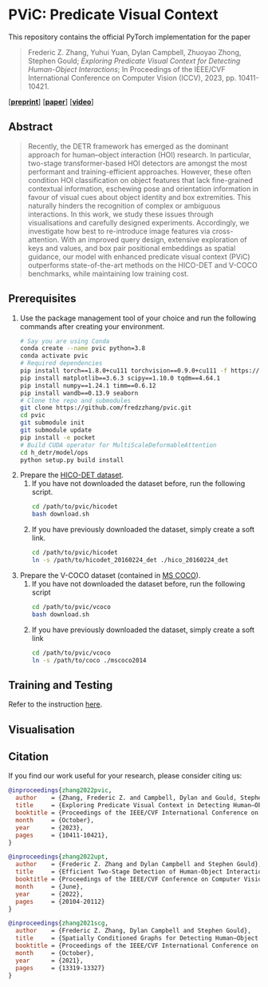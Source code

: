 # PViC: Predicate Visual Context


This repository contains the official PyTorch implementation for the paper
> Frederic Z. Zhang, Yuhui Yuan, Dylan Campbell, Zhuoyao Zhong, Stephen Gould; _Exploring Predicate Visual Context for Detecting Human-Object Interactions_; In Proceedings of the IEEE/CVF International Conference on Computer Vision (ICCV), 2023, pp. 10411-10421.

\[[__preprint__](https://arxiv.org/pdf/2308.06202.pdf)\]
\[[__paper__](https://openaccess.thecvf.com/content/ICCV2023/html/Zhang_Exploring_Predicate_Visual_Context_in_Detecting_of_Human-Object_Interactions_ICCV_2023_paper.html)\]
\[[__video__](https://www.youtube.com/watch?v=iYqOAXJFqpU)\]

## Abstract
> Recently, the DETR framework has emerged as the dominant approach for human–object interaction (HOI) research. In particular, two-stage transformer-based HOI detectors are amongst the most performant and training-efficient approaches. However, these often condition HOI classification on object features that lack fine-grained contextual information, eschewing pose and orientation information in favour of visual cues about object identity and box extremities. This naturally hinders the recognition of complex or ambiguous interactions. In this work, we study these issues through visualisations and carefully designed experiments. Accordingly, we investigate how best to re-introduce image features via cross-attention. With an improved query design, extensive exploration of keys and values, and box pair positional embeddings as spatial guidance, our model with enhanced predicate visual context (PViC) outperforms state-of-the-art methods on the HICO-DET and V-COCO benchmarks, while maintaining low training cost.

## Prerequisites

1. Use the package management tool of your choice and run the following commands after creating your environment. 
    ```bash
    # Say you are using Conda
    conda create --name pvic python=3.8
    conda activate pvic
    # Required dependencies
    pip install torch==1.8.0+cu111 torchvision==0.9.0+cu111 -f https://download.pytorch.org/whl/torch_stable.html
    pip install matplotlib==3.6.3 scipy==1.10.0 tqdm==4.64.1
    pip install numpy==1.24.1 timm==0.6.12
    pip install wandb==0.13.9 seaborn
    # Clone the repo and submodules
    git clone https://github.com/fredzzhang/pvic.git
    cd pvic
    git submodule init
    git submodule update
    pip install -e pocket
    # Build CUDA operator for MultiScaleDeformableAttention
    cd h_detr/model/ops
    python setup.py build install
    ```
2. Prepare the [HICO-DET dataset](https://drive.google.com/open?id=1QZcJmGVlF9f4h-XLWe9Gkmnmj2z1gSnk).
    1. If you have not downloaded the dataset before, run the following script.
        ```bash
        cd /path/to/pvic/hicodet
        bash download.sh
        ```
    2. If you have previously downloaded the dataset, simply create a soft link.
        ```bash
        cd /path/to/pvic/hicodet
        ln -s /path/to/hicodet_20160224_det ./hico_20160224_det
        ```
3. Prepare the V-COCO dataset (contained in [MS COCO](https://cocodataset.org/#download)).
    1. If you have not downloaded the dataset before, run the following script
        ```bash
        cd /path/to/pvic/vcoco
        bash download.sh
        ```
    2. If you have previously downloaded the dataset, simply create a soft link
        ```bash
        cd /path/to/pvic/vcoco
        ln -s /path/to/coco ./mscoco2014
        ```

## Training and Testing

Refer to the instruction [here]().

## Visualisation

## Citation

If you find our work useful for your research, please consider citing us:

```bibtex
@inproceedings{zhang2022pvic,
  author    = {Zhang, Frederic Z. and Campbell, Dylan and Gould, Stephen},
  title     = {Exploring Predicate Visual Context in Detecting Human–Object Interactions},
  booktitle = {Proceedings of the IEEE/CVF International Conference on Computer Vision (ICCV)},
  month     = {October},
  year      = {2023},
  pages     = {10411-10421},
}

@inproceedings{zhang2022upt,
  author    = {Frederic Z. Zhang and Dylan Campbell and Stephen Gould},
  title     = {Efficient Two-Stage Detection of Human-Object Interactions with a Novel Unary-Pairwise Transformer},
  booktitle = {Proceedings of the IEEE/CVF Conference on Computer Vision and Pattern Recognition (CVPR)},
  month     = {June},
  year      = {2022},
  pages     = {20104-20112}
}

@inproceedings{zhang2021scg,
  author    = {Frederic Z. Zhang, Dylan Campbell and Stephen Gould},
  title     = {Spatially Conditioned Graphs for Detecting Human–Object Interactions},
  booktitle = {Proceedings of the IEEE/CVF International Conference on Computer Vision (ICCV)},
  month     = {October},
  year      = {2021},
  pages     = {13319-13327}
}
```